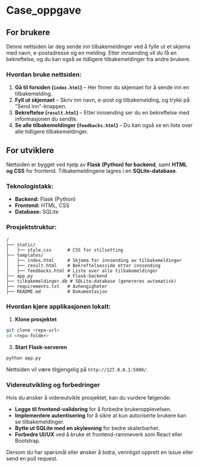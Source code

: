 # Case_oppgave

## For brukere
Denne nettsiden lar deg sende inn tilbakemeldinger ved å fylle ut et skjema med navn, e-postadresse og en melding. Etter innsending vil du få en bekreftelse, og du kan også se tidligere tilbakemeldinger fra andre brukere.

### Hvordan bruke nettsiden:
1. **Gå til forsiden (`index.html`)** – Her finner du skjemaet for å sende inn en tilbakemelding.
2. **Fyll ut skjemaet** – Skriv inn navn, e-post og tilbakemelding, og trykk på "Send inn"-knappen.
3. **Bekreftelse (`result.html`)** – Etter innsending ser du en bekreftelse med informasjonen du sendte.
4. **Se alle tilbakemeldinger (`feedbacks.html`)** – Du kan også se en liste over alle tidligere tilbakemeldinger.

## For utviklere
Nettsiden er bygget ved hjelp av **Flask (Python) for backend**, samt **HTML og CSS** for frontend. Tilbakemeldingene lagres i en **SQLite-database**.

### Teknologistakk:
- **Backend:** Flask (Python)
- **Frontend:** HTML, CSS
- **Database:** SQLite

### Prosjektstruktur:
```
/
├── static/
│   ├── style.css      # CSS for stilsetting
├── templates/
│   ├── index.html     # Skjema for innsending av tilbakemeldinger
│   ├── result.html    # Bekreftelsesside etter innsending
│   ├── feedbacks.html # Liste over alle tilbakemeldinger
├── app.py             # Flask-backend
├── tilbakemeldinger.db # SQLite-database (genereres automatisk)
├── requirements.txt   # Avhengigheter
├── README.md          # Dokumentasjon
```

### Hvordan kjøre applikasjonen lokalt:
1. **Klone prosjektet**
```bash
git clone <repo-url>
cd <repo-folder>
```

3. **Start Flask-serveren**
```bash
python app.py
```
Nettsiden vil være tilgjengelig på `http://127.0.0.1:5000/`.

### Videreutvikling og forbedringer
Hvis du ønsker å videreutvikle prosjektet, kan du vurdere følgende:
- **Legge til frontend-validering** for å forbedre brukeropplevelsen.
- **Implementere autentisering** for å sikre at kun autoriserte brukere kan se tilbakemeldinger.
- **Bytte ut SQLite med en skyløsning** for bedre skalerbarhet.
- **Forbedre UI/UX** ved å bruke et frontend-rammeverk som React eller Bootstrap.

Dersom du har spørsmål eller ønsker å bidra, vennligst opprett en issue eller send en pull request.




